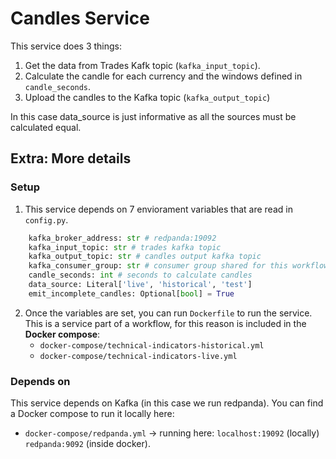 # Candles Service

This service does 3 things:
1. Get the data from Trades Kafk topic (`kafka_input_topic`).
1. Calculate the candle for each currency and the windows defined in `candle_seconds`.
1. Upload the candles to the Kafka topic (`kafka_output_topic`)

In this case data_source is just informative as all the sources must be calculated equal.

## Extra: More details

### Setup

1. This service depends on 7 enviorament variables that are read in `config.py`.

```python
    kafka_broker_address: str # redpanda:19092
    kafka_input_topic: str # trades kafka topic
    kafka_output_topic: str # candles output kafka topic
    kafka_consumer_group: str # consumer group shared for this workflow
    candle_seconds: int # seconds to calculate candles
    data_source: Literal['live', 'historical', 'test']
    emit_incomplete_candles: Optional[bool] = True
```

2. Once the variables are set, you can run `Dockerfile` to run the service. This is a service part of a workflow, for this reason is included in the **Docker compose**:
    - `docker-compose/technical-indicators-historical.yml`
    - `docker-compose/technical-indicators-live.yml`

### Depends on

This service depends on Kafka (in this case we run redpanda). You can find a Docker compose to run it locally here: 
- `docker-compose/redpanda.yml` -> running here: `localhost:19092` (locally) `redpanda:9092` (inside docker).
